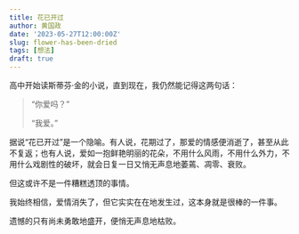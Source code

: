 ```yaml
---
title: 花已开过
author: 黄国政
date: '2023-05-27T12:00:00Z'
slug: flower-has-been-dried
tags: [想法]
draft: true
---
```


<!--
你喜欢一个人很久了，具体有多久，你也不清楚。或许是一天，两天，又或者是一个月，两个月。

有人告诉你，一个月一点也不长。是的，一点也不长，毕竟阿里萨在《霍乱时期的爱情》里爱了费尔明娜半个世纪。

可你说心里的感觉不会欺骗你，因为你时常想起她的面容，你时常想与她见上一面。
-->

高中开始读斯蒂芬·金的小说，直到现在，我仍然能记得这两句话：

> “你爱吗？”
>
> “我爱。”

据说“花已开过”是一个隐喻。有人说，花期过了，那爱的情感便消逝了，甚至从此不复返；也有人说，爱如一抱鲜艳明丽的花朵，不用什么风雨，不用什么外力，不用什么戏剧性的破坏，就会日复一日又悄无声息地萎蔫、凋零、衰败。

但这或许不是一件糟糕透顶的事情。

我始终相信，爱情消失了，但它实实在在地发生过，这本身就是很棒的一件事。

遗憾的只有尚未勇敢地盛开，便悄无声息地枯败。

<!--
后来你终于得到了与她外出的机会，在一个阴雨绵绵的下午，你和她同撑一把伞，但相顾无言，缄默不语。

一同外出爬山时，你笨拙地提前准备好了所有可能用得上的物品，但每当你走近，她便不动声色地走远。那一晚是你的生日，那一晚你的心情变幻不定。

你甚至与她一同出过远门，最后一门体育课考完试后匆匆赶到老师面前请求提前下课，老师问你是不是要和女朋友出去玩，你愣住了，连忙摆手说不是。

你想起你们曾上过同一门课，但你们没有任何交集。如今似乎因为同一个爱好走近了彼此，可你终究不知所措。

朋友告诉你，相遇便是缘分；朋友也告诉你，有缘无份。

面对她的时候，你像被施了魔咒般说不出话，只能安静地站在她附近，想要靠近，却又不敢，想要说些什么，却又要酝酿许久许久。  

你反复劝导自己，不要再去执着，不要再去迷恋——不要像堂吉诃德一样，去攻击那眼前的风车。而你选择成为自己最讨厌的口是心非者，转身便记住她的爱好——爬山、读书、电影、美食、睡觉……一个普通的女孩子，但在你眼里，她独特、自洽，而你却越来越在精神和情感上仰赖于她。

有时候你在想，如果我能像《重庆森林》里的阿菲那样该多好呢，最后变成了663喜欢的模样。你琢磨着，但始终猜不出她对心上人的想象。
-->